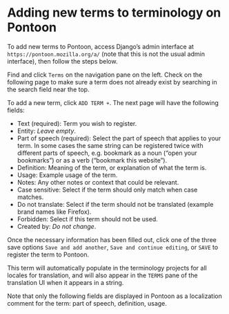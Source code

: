 # Adding new terms to terminology on Pontoon

To add new terms to Pontoon, access Django’s admin interface at `https://pontoon.mozilla.org/a/` (note that this is not the usual admin interface), then follow the steps below.

Find and click `Terms` on the navigation pane on the left. Check on the following page to make sure a term does not already exist by searching in the search field near the top.

To add a new term, click `ADD TERM +`. The next page will have the following fields:

* Text (required): Term you wish to register.
* Entity: *Leave empty*.
* Part of speech (required): Select the part of speech that applies to your term. In some cases the same string can be registered twice with different parts of speech, e.g. bookmark as a noun (“open your bookmarks”) or as a verb (“bookmark this website”).
* Definition: Meaning of the term, or explanation of what the term is.
* Usage: Example usage of the term.
* Notes: Any other notes or context that could be relevant.
* Case sensitive: Select if the term should only match when case matches.
* Do not translate: Select if the term should not be translated (example brand names like Firefox).
* Forbidden: Select if this term should not be used.
* Created by: *Do not change*.

Once the necessary information has been filled out, click one of the three save options `Save and add another`, `Save and continue editing`, or `SAVE` to register the term to Pontoon.

This term will automatically populate in the terminology projects for all locales for translation, and will also appear in the `TERMS` pane of the translation UI when it appears in a string.

Note that only the following fields are displayed in Pontoon as a localization comment for the term: part of speech, definition, usage.
